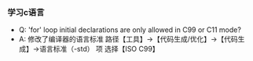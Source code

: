### 学习c语言

- Q:  'for' loop initial declarations are only allowed in C99 or C11 mode?
- A: 修改了编译器的语言标准 路径【工具】->【代码生成/优化】->【代码生成】->语言标准（-std） 项 选择【ISO C99】
